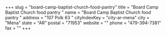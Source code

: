 +++
slug = "board-camp-baptist-church-food-pantry"
title = "Board Camp Baptist Church food pantry "
name = "Board Camp Baptist Church food pantry "
address = "107 Polk 63 "
cityIndexKey = "city-ar-mena"
city = "Mena"
state = "AR"
postal = "71953"
website = ""
phone = "479-394-7381"
fax = ""
+++

